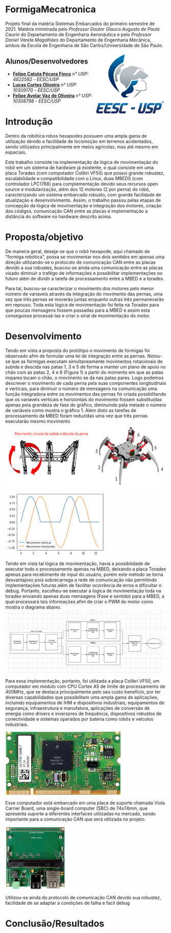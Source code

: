 # FormigaMecatronica
Projeto final da matéria Sistemas Embarcados do primeiro semestre de 2021. Matéria ministrada pelo *Professor Doutor Glauco Augusto de Paula Caurin* do Departamento de Engenharia Aeronáutica e pelo *Professor Daniel Varela Magalhães* do Departamento de Engenharia Mecânica, ambos da Escola de Engenharia de São Carlos/Universidade de São Paulo. <br/>

<img src="./img/logo_eesc.png" align="right"
     alt="Logo EESC" height="200">


## Alunos/Desenvolvedores

* **[Felipe Catuta Pécora Finco](https://github.com/FelipeFinco)** *n° USP: 4822582* - *EESC/USP*
* **[Lucas Cortes Oliveira](https://github.com/colollucas)** *n° USP: 10309170* - *EESC/USP*
* **[Felipe Avelar Vaz de Oliveira](https://github.com/Felipe-Avelar-vaz)** *n° USP: 10308798* - *EESC/USP*


# Introdução

 Dentro da robótica robos hexapodes possuem uma ampla gama de utilização devido a facilidade de locomoção em terrenos acidentados, sendo utilizados principalmente em meios agricolas, mas até mesmo em espaciais.

 Este trabalho consiste na implementação da lógica de movimentação do robô em um sistema de hardware já existente, o qual consiste em uma placa Toradex (com computador Colibri VF50) que possui grande robustez, escalabilidade e compatibilidade com o Linux, duas MBEDS (com controlador LPC1768) para complementação devido seus recursos open source e modularização, além dos 12 motores (2 por perna) do robô, caracterizando um sistema embarcado robusto, com grande facilidade de atualização e desenvolvimento. Assim, o trabalho passou pelas etapas de concepção da lógica de movimentação e integração dos motores, criação dos códigos, comunicação CAN entre as placas e implementação a distância do software no hardware descrito acima.
 
# Proposta/objetivo
 De maneira geral, deseja-se que o robô hexapode, aqui chamado de "formiga robótica", possa se movimentar nos dois sentidos em apenas uma direção utilizando-se o protocolo de comunicação CAN entre as placas devido a sua robustez, buscou-se ainda uma comunicação entre as placas visado diminuir o trafégo de informações e possibilitar implementações no futuro além de dividir a tarefa de processamento entre a MBED e a toradex.

 Para tal, buscou-se caracterizar o movimento dos motores pelo menor número de variaveis através da integração do movimento das pernas, uma vez que três pernas se moverão juntas enquanto outras três permanecerão em repouso. Toda esta lógica de movimentação foi feita na Toradex para que poucas mensagens fossem passadas para a MBED e assim esta conseguisse processá-las e criar o sinal de movimentação do motor. 

# Desenvolvimento
Tendo em vista a proposta do protótipo o movimento de formigas foi observado afim de formular uma lei de integração entre as pernas. Notou-se que as formigas executam simultaneamente movimentos rotacionais de subida e descida nas patas 1, 3 e 5 de forma a manter um plano de apoio no chão com as patas 2, 4 e 6 (Figura 1) a partir do momento em que as patas impares tocam o chão, o movimento se da nas patas pares. Logo podemos descrever o movimento de cada perna pela suas componentes longitudinais e verticais, para diminuir o número de mensagens na comunicação uma função integradora entre os movimentos das pernas foi criada possbilitando que os variaveis verticais e horizontais do movimento fossem substituidas apenas pela grandeza de fase do gráfico, diminuindo pela metade o número de variáveis como mostra o gráfico 1. Além disto as tarefas de processamento da MBED foram reduzidas uma vez que três pernas executarão mesmo movimento
<img src="./img/numeros_pernas.png" align="center"
     alt="Figura 1" height="200">

<img src="./img/movimentos.png" align="center"
     alt="Figura 2" height="200">
  
Tendo em vista tal lógica de movimentação, havia a possibilidade de executar todo o processamento apenas na MBED, deixando a placa Toradex apenas para recebimento de input do usuário, porém este método se torna desvantajoso pois sobrecarrega a rede de comunicação não permitindo implementações futuras além de facilitar ocorrência de erros e dificultar o debug. Portanto, escolheu-se executar a logica de movimentação toda na toradex enviando apenas duas mensagens (Fase e sentido) para a MBED, a qual processará tais informações afim de criar o PWM do motor como mostra o diagrama abaixo.
<img src="./img/Diagrama.jpg" align="center"
     alt="Figura 3" height="200">

Para essa implementação, portanto, foi utilizada a placa Colibri VF50, um computador em módulo com CPU Cortex A5 de limite de processamento de 400MHz, que se destaca principalmente pelo seu custo benefício, por ter diversas capabilidades que possibilitam uma ampla gama de aplicações, incluindo equipamentos de IHM e dispositivos industriais, equipamentos de segurança, infraestrutura e manufatura, aplicações de conversão de energia como drivers e inversores de frequência, dispositivos robustos de conectividade e sistemas operados por bateria como robôs e veículos industriais.

<img src="./img/colibri-vf50-front-view.png" align="center"
     alt="Figura 3" height="200">
     
Esse computador está embarcado em uma placa de suporte chamada Viola Carrier Board, uma single-board computer (SBC) de 74x74mm, que apresenta suporte a diferentes interfaces utilizadas no mercado, sendo importante para a comunicação CAN que será utilizada no projeto.

<img src="./img/viola-carrier-board-top-view.jpg" align="center"
     alt="Figura 4" height="200">
     
Utilizou-se ainda do protocolo de comunicação CAN devido sua robustez, facilidade de se adaptar a condições de falha e facil debug
# Conclusão/Resultados
